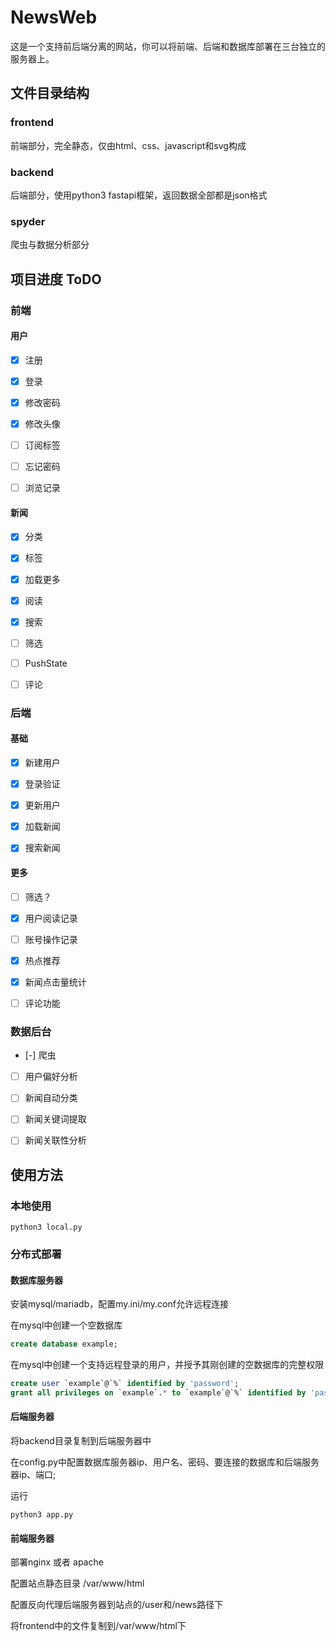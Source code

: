 # NewsWeb

这是一个支持前后端分离的网站，你可以将前端、后端和数据库部署在三台独立的服务器上。

## 文件目录结构

### frontend

前端部分，完全静态，仅由html、css、javascript和svg构成

### backend

后端部分，使用python3 fastapi框架，返回数据全部都是json格式

### spyder

爬虫与数据分析部分

## 项目进度 ToDO

### 前端

#### 用户


- [x] 注册

- [x] 登录

- [x] 修改密码

- [x] 修改头像

- [ ] 订阅标签

- [ ] 忘记密码

- [ ] 浏览记录

#### 新闻


- [x] 分类

- [x] 标签

- [x] 加载更多

- [x] 阅读

- [x] 搜索

- [ ] 筛选

- [ ] PushState

- [ ] 评论

### 后端

#### 基础

- [x] 新建用户

- [x] 登录验证

- [x] 更新用户

- [x] 加载新闻

- [x] 搜索新闻

#### 更多

- [ ] 筛选？

- [x] 用户阅读记录

- [ ] 账号操作记录 

- [x] 热点推荐

- [x] 新闻点击量统计

- [ ] 评论功能

### 数据后台


- [-] 爬虫

- [ ] 用户偏好分析

- [ ] 新闻自动分类

- [ ] 新闻关键词提取

- [ ] 新闻关联性分析

## 使用方法

### 本地使用

```shell
python3 local.py
```

### 分布式部署

#### 数据库服务器

安装mysql/mariadb，配置my.ini/my.conf允许远程连接

在mysql中创建一个空数据库
```sql
create database example;
```

在mysql中创建一个支持远程登录的用户，并授予其刚创建的空数据库的完整权限
```sql
create user `example`@`%` identified by 'password';
grant all privileges on `example`.* to `example`@`%` identified by 'password';
```

#### 后端服务器

将backend目录复制到后端服务器中

在config.py中配置数据库服务器ip、用户名、密码、要连接的数据库和后端服务器ip、端口;

运行
```shell
python3 app.py
```

#### 前端服务器

部署nginx 或者 apache

配置站点静态目录 /var/www/html

配置反向代理后端服务器到站点的/user和/news路径下

将frontend中的文件复制到/var/www/html下


